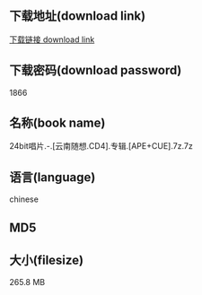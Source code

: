 ## 下载地址(download link)
[下载链接 download link](https://voluble-croquembouche-d321dc.netlify.app/?s=24bit%E5%94%B1%E7%89%87.-.%5B%E4%BA%91%E5%8D%97%E9%9A%8F%E6%83%B3.CD4%5D.%E4%B8%93%E8%BE%91.%5BAPE%2BCUE%5D.7z)

## 下载密码(download password)
1866

## 名称(book name)
24bit唱片.-.[云南随想.CD4].专辑.[APE+CUE].7z.7z

## 语言(language)
chinese

## MD5


## 大小(filesize)
265.8 MB
